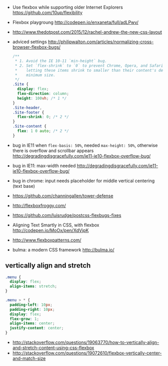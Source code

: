 - Use flexbox while supporting older Internet Explorers https://github.com/10up/flexibility
- Flexbox playgroung http://codepen.io/enxaneta/full/adLPwv/
- http://www.thedotpost.com/2015/12/rachel-andrew-the-new-css-layout
- adviced settings http://philipwalton.com/articles/normalizing-cross-browser-flexbox-bugs/

  ```css
  /**
   * 1. Avoid the IE 10-11 `min-height` bug.
   * 2. Set `flex-shrink` to `0` to prevent Chrome, Opera, and Safari from
   *    letting these items shrink to smaller than their content's default
   *    minimum size.
   */
  .Site {
    display: flex;
    flex-direction: column;
    height: 100vh; /* 1 */
  }
  .Site-header,
  .Site-footer {
    flex-shrink: 0; /* 2 */
  }
  .Site-content {
    flex: 1 0 auto; /* 2 */
  }
  ```
- bug in IE11 when `flex-basis: 50%`, needed `max-height: 50%`, otherwise there is overflow and scrollbar appears http://degradingdisgracefully.com/ie11-ie10-flexbox-overflow-bug/
- bug in IE11: max-width needed http://degradingdisgracefully.com/ie11-ie10-flexbox-overflow-bug/
- bug in chrome: input needs placeholder for middle vertical centering (text base)
- https://github.com/channingallen/tower-defense
- http://flexboxfroggy.com/
- https://github.com/luisrudge/postcss-flexbugs-fixes
- Aligning Text Smartly in CSS, with flexbox http://codepen.io/MoOx/pen/XdVjpK
- http://www.flexboxpatterns.com/
- bulma: a modern CSS framework http://bulma.io/

## vertically align and stretch

```css
.menu {
  display: flex;
  align-items: stretch;
}

.menu > * {
  padding-left: 10px;
  padding-right: 10px;
  display: flex;
  flex-grow: 1;
  align-items: center;
  justify-content: center;
}

```

- http://stackoverflow.com/questions/19063770/how-to-vertically-align-and-stretch-content-using-css-flexbox
- http://stackoverflow.com/questions/19072610/flexbox-vertically-center-and-match-size
